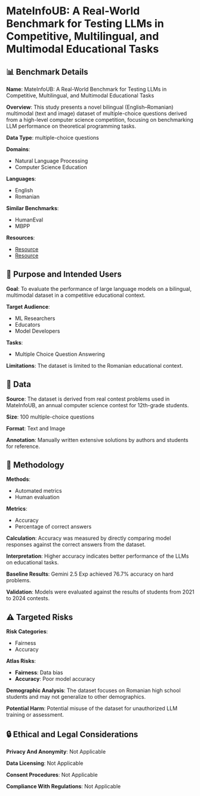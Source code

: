 # MateInfoUB: A Real-World Benchmark for Testing LLMs in Competitive, Multilingual, and Multimodal Educational Tasks

## 📊 Benchmark Details

**Name**: MateInfoUB: A Real-World Benchmark for Testing LLMs in Competitive, Multilingual, and Multimodal Educational Tasks

**Overview**: This study presents a novel bilingual (English–Romanian) multimodal (text and image) dataset of multiple-choice questions derived from a high-level computer science competition, focusing on benchmarking LLM performance on theoretical programming tasks.

**Data Type**: multiple-choice questions

**Domains**:
- Natural Language Processing
- Computer Science Education

**Languages**:
- English
- Romanian

**Similar Benchmarks**:
- HumanEval
- MBPP

**Resources**:
- [Resource](https://huggingface.co/datasets/EHollower/MateInfoUB)
- [Resource](https://mateinfo-ub.github.io/)

## 🎯 Purpose and Intended Users

**Goal**: To evaluate the performance of large language models on a bilingual, multimodal dataset in a competitive educational context.

**Target Audience**:
- ML Researchers
- Educators
- Model Developers

**Tasks**:
- Multiple Choice Question Answering

**Limitations**: The dataset is limited to the Romanian educational context.

## 💾 Data

**Source**: The dataset is derived from real contest problems used in MateInfoUB, an annual computer science contest for 12th-grade students.

**Size**: 100 multiple-choice questions

**Format**: Text and Image

**Annotation**: Manually written extensive solutions by authors and students for reference.

## 🔬 Methodology

**Methods**:
- Automated metrics
- Human evaluation

**Metrics**:
- Accuracy
- Percentage of correct answers

**Calculation**: Accuracy was measured by directly comparing model responses against the correct answers from the dataset.

**Interpretation**: Higher accuracy indicates better performance of the LLMs on educational tasks.

**Baseline Results**: Gemini 2.5 Exp achieved 76.7% accuracy on hard problems.

**Validation**: Models were evaluated against the results of students from 2021 to 2024 contests.

## ⚠️ Targeted Risks

**Risk Categories**:
- Fairness
- Accuracy

**Atlas Risks**:
- **Fairness**: Data bias
- **Accuracy**: Poor model accuracy

**Demographic Analysis**: The dataset focuses on Romanian high school students and may not generalize to other demographics.

**Potential Harm**: Potential misuse of the dataset for unauthorized LLM training or assessment.

## 🔒 Ethical and Legal Considerations

**Privacy And Anonymity**: Not Applicable

**Data Licensing**: Not Applicable

**Consent Procedures**: Not Applicable

**Compliance With Regulations**: Not Applicable

